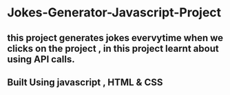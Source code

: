 # Jokes-Generator-Javascript-Project

## this project generates jokes evervytime when we clicks on the project , in this project learnt about using API calls.
## Built Using javascript , HTML & CSS
